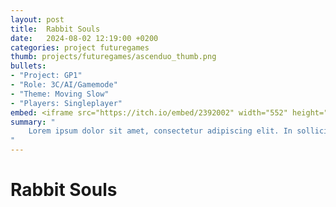 ```yaml
---
layout: post
title:  Rabbit Souls
date:   2024-08-02 12:19:00 +0200
categories: project futuregames
thumb: projects/futuregames/ascenduo_thumb.png
bullets:
- "Project: GP1"
- "Role: 3C/AI/Gamemode"
- "Theme: Moving Slow"
- "Players: Singleplayer"
embed: <iframe src="https://itch.io/embed/2392002" width="552" height="167" frameborder="0"><a href="https://futuregames.itch.io/rabbit-souls">Rabbit Souls by Futuregames, Danaiii</a></iframe>
summary: "
    Lorem ipsum dolor sit amet, consectetur adipiscing elit. In sollicitudin felis ac eros fringilla, eget convallis mi posuere. Nulla ut ultricies tortor, vel faucibus quam.
"
---
```

# Rabbit Souls
